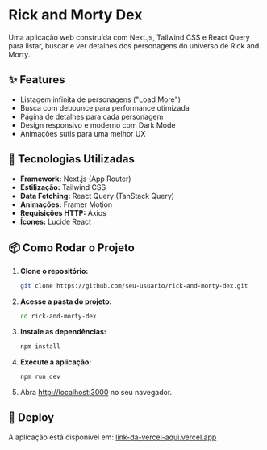 # Rick and Morty Dex

Uma aplicação web construída com Next.js, Tailwind CSS e React Query para listar, buscar e ver detalhes dos personagens do universo de Rick and Morty.

## ✨ Features

- Listagem infinita de personagens ("Load More")
- Busca com debounce para performance otimizada
- Página de detalhes para cada personagem
- Design responsivo e moderno com Dark Mode
- Animações sutis para uma melhor UX

## 🚀 Tecnologias Utilizadas

- **Framework:** Next.js (App Router)
- **Estilização:** Tailwind CSS
- **Data Fetching:** React Query (TanStack Query)
- **Animações:** Framer Motion
- **Requisições HTTP:** Axios
- **Ícones:** Lucide React

## 📦 Como Rodar o Projeto

1.  **Clone o repositório:**
    ```bash
    git clone https://github.com/seu-usuario/rick-and-morty-dex.git
    ```
2.  **Acesse a pasta do projeto:**
    ```bash
    cd rick-and-morty-dex
    ```
3.  **Instale as dependências:**
    ```bash
    npm install
    ```
4.  **Execute a aplicação:**
    ```bash
    npm run dev
    ```
5.  Abra [http://localhost:3000](http://localhost:3000) no seu navegador.

## 🔗 Deploy

A aplicação está disponível em: [link-da-vercel-aqui.vercel.app](https://link-da-vercel-aqui.vercel.app)